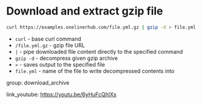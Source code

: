 # Download and extract gzip file

```bash
curl https://examples.onelinerhub.com/file.yml.gz | gzip -d > file.yml
```

- `curl` - base curl command
- `/file.yml.gz` - gzip file URL
- ` | ` - pipe downloaded file content directly to the specified command
- `gzip -d` - decompress given gzip archive
- `>` - saves output to the specified file
- `file.yml` - name of the file to write decompressed contents into

group: download_archive


link_youtube: https://youtu.be/6yHuFcQhIXs
